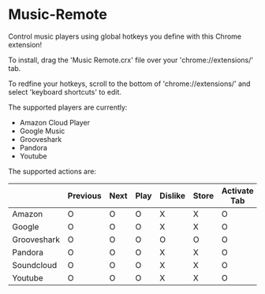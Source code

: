 Music-Remote
============

Control music players using global hotkeys you define with this Chrome extension!

To install, drag the 'Music Remote.crx' file over your 'chrome://extensions/'  tab.

To redfine your hotkeys, scroll to the bottom of 'chrome://extensions/' and select 'keyboard shortcuts' to edit.

The supported players are currently:
<ul>
<li>Amazon Cloud Player</li>
<li>Google Music</li>
<li>Grooveshark</li>
<li>Pandora</li>
<li>Youtube</li>
</ul>

The supported actions are:
<table id="compatibility-table" class="table table-hover table-bordered">
                            <thead>
                                <tr id="compatibility-actions"><th></th><th>Previous</th><th>Next</th><th>Play</th><th>Dislike</th><th>Store</th><th>Activate Tab</th></tr>
                            </thead>
                            <tbody id="compatibility-list">
							<tr id="Amazon-compatibility"><td>Amazon</td><td>O</td><td>O</td><td>O</td><td>X</td><td>X</td><td>O</td></tr>
							<tr id="Google-compatibility"><td>Google</td><td>O</td><td>O</td><td>O</td><td>X</td><td>X</td><td>O</td></tr>
							<tr id="Grooveshark-compatibility"><td>Grooveshark</td><td>O</td><td>O</td><td>O</td><td>O</td><td>O</td><td>O</td></tr>
							<tr id="Pandora-compatibility"><td>Pandora</td><td>O</td><td>O</td><td>O</td><td>X</td><td>X</td><td>O</td></tr>
							<tr id="Soundcloud-compatibility"><td>Soundcloud</td><td>O</td><td>O</td><td>O</td><td>X</td><td>X</td><td>O</td></tr>
							<tr id="Youtube-compatibility"><td>Youtube</td><td>O</td><td>O</td><td>O</td><td>X</td><td>X</td><td>O</td></tr></tbody>
                        </table>
                        

